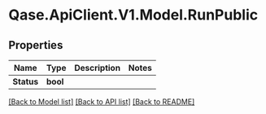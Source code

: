 # Qase.ApiClient.V1.Model.RunPublic

## Properties

Name | Type | Description | Notes
------------ | ------------- | ------------- | -------------
**Status** | **bool** |  | 

[[Back to Model list]](../../README.md#documentation-for-models) [[Back to API list]](../../README.md#documentation-for-api-endpoints) [[Back to README]](../../README.md)

